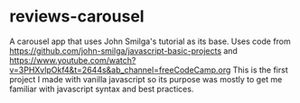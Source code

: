 # reviews-carousel
A carousel app that uses John Smilga's tutorial as its base. Uses code from https://github.com/john-smilga/javascript-basic-projects and https://www.youtube.com/watch?v=3PHXvlpOkf4&t=2644s&ab_channel=freeCodeCamp.org This is the first project I made with vanilla javascript so its purpose was mostly to get me familiar with javascript syntax and best practices.
